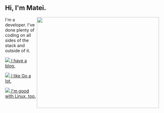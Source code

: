## Hi, I'm Matei.

<img src="https://wakatime.com/share/@7c6b3cec-0f6c-4caa-a0fc-ba7a5bbe368f/36d0ae89-f3ce-4aef-8653-a78a042cc852.svg" width=400 height=300 align="right"/>

I'm a developer. I've done plenty of coding on all sides of the stack and outside of it.

<a href="https://blog.stormhub.io"><img src="https://img.icons8.com/20/blog" /> I have a blog.</a>

<a href="https://github.com/StormFireFox1?tab=repositories&q=&type=&language=go"><img src="https://img.icons8.com/20/golang" /> I like Go a lot.</a>

<a href="https://github.com/acmucsd/tech-stack"><img src="https://img.icons8.com/20/linux" /> I'm good with Linux, too.</a>
